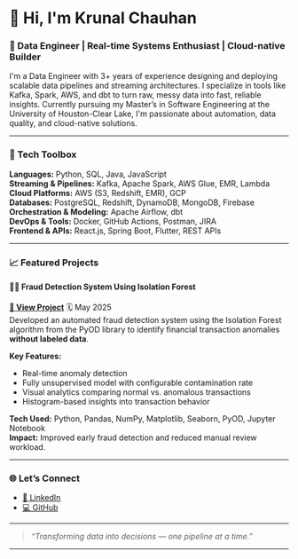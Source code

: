 # 👋 Hi, I'm Krunal Chauhan

### 🚀 Data Engineer | Real-time Systems Enthusiast | Cloud-native Builder

I'm a Data Engineer with 3+ years of experience designing and deploying scalable data pipelines and streaming architectures. I specialize in tools like Kafka, Spark, AWS, and dbt to turn raw, messy data into fast, reliable insights. Currently pursuing my Master’s in Software Engineering at the University of Houston-Clear Lake, I'm passionate about automation, data quality, and cloud-native solutions.

---

### 🧰 Tech Toolbox

**Languages:** Python, SQL, Java, JavaScript  
**Streaming & Pipelines:** Kafka, Apache Spark, AWS Glue, EMR, Lambda  
**Cloud Platforms:** AWS (S3, Redshift, EMR), GCP  
**Databases:** PostgreSQL, Redshift, DynamoDB, MongoDB, Firebase  
**Orchestration & Modeling:** Apache Airflow, dbt  
**DevOps & Tools:** Docker, GitHub Actions, Postman, JIRA  
**Frontend & APIs:** React.js, Spring Boot, Flutter, REST APIs

---

### 📈 Featured Projects

#### 🕵️‍♂️ Fraud Detection System Using Isolation Forest  
**[🔗 View Project](https://github.com/Krunal96369/fraud_detection)** 
🗓️ May 2025  
Developed an automated fraud detection system using the Isolation Forest algorithm from the PyOD library to identify financial transaction anomalies **without labeled data**.

**Key Features:**
- Real-time anomaly detection  
- Fully unsupervised model with configurable contamination rate  
- Visual analytics comparing normal vs. anomalous transactions  
- Histogram-based insights into transaction behavior  

**Tech Used:** Python, Pandas, NumPy, Matplotlib, Seaborn, PyOD, Jupyter Notebook  
**Impact:** Improved early fraud detection and reduced manual review workload.

---

### 🌐 Let’s Connect

- [🔗 LinkedIn](https://www.linkedin.com/in/krunalchauhan/)
- [💻 GitHub](https://github.com/krunal96369)

---

> _“Transforming data into decisions — one pipeline at a time.”_
****
